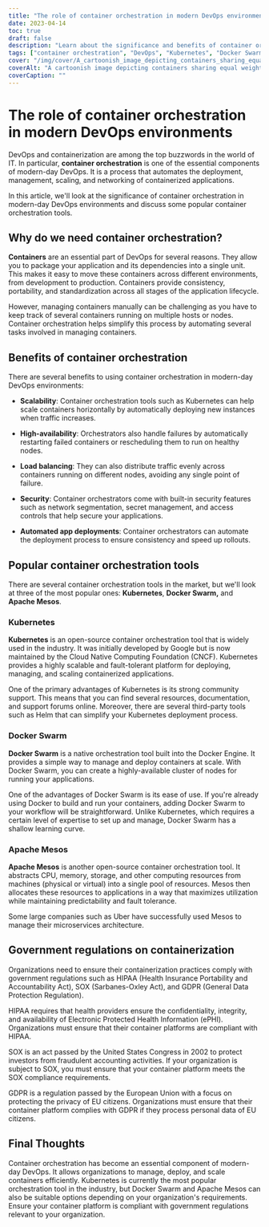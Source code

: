 ```yaml
---
title: "The role of container orchestration in modern DevOps environments"
date: 2023-04-14
toc: true
draft: false
description: "Learn about the significance and benefits of container orchestration in modern DevOps, along with popular container orchestration tools and government regulations relevant to containerization."
tags: ["container orchestration", "DevOps", "Kubernetes", "Docker Swarm", "Apache Mesos", "scalability", "high-availability", "load balancing", "security", "automated app deployments", "HIPAA", "SOX", "GDPR", "compliance", "software development", "cloud computing", "containerization", "technology", "automation"]
cover: "/img/cover/A_cartoonish_image_depicting_containers_sharing_equal_weight.png"
coverAlt: "A cartoonish image depicting containers sharing equal weight on a seesaw with an orchestra conductor directing them "
coverCaption: ""
---
```


# The role of container orchestration in modern DevOps environments

DevOps and containerization are among the top buzzwords in the world of IT. In particular, **container orchestration** is one of the essential components of modern-day DevOps. It is a process that automates the deployment, management, scaling, and networking of containerized applications.

In this article, we'll look at the significance of container orchestration in modern-day DevOps environments and discuss some popular container orchestration tools.

## Why do we need container orchestration?

**Containers** are an essential part of DevOps for several reasons. They allow you to package your application and its dependencies into a single unit. This makes it easy to move these containers across different environments, from development to production. Containers provide consistency, portability, and standardization across all stages of the application lifecycle. 

However, managing containers manually can be challenging as you have to keep track of several containers running on multiple hosts or nodes. Container orchestration helps simplify this process by automating several tasks involved in managing containers.

## Benefits of container orchestration
There are several benefits to using container orchestration in modern-day DevOps environments:

- **Scalability**: Container orchestration tools such as Kubernetes can help scale containers horizontally by automatically deploying new instances when traffic increases.

- **High-availability**: Orchestrators also handle failures by automatically restarting failed containers or rescheduling them to run on healthy nodes.

- **Load balancing**: They can also distribute traffic evenly across containers running on different nodes, avoiding any single point of failure.

- **Security**: Container orchestrators come with built-in security features such as network segmentation, secret management, and access controls that help secure your applications.

- **Automated app deployments**: Container orchestrators can automate the deployment process to ensure consistency and speed up rollouts.

## Popular container orchestration tools

There are several container orchestration tools in the market, but we'll look at three of the most popular ones: **Kubernetes**, **Docker Swarm,** and **Apache Mesos**.

### Kubernetes
**Kubernetes** is an open-source container orchestration tool that is widely used in the industry. It was initially developed by Google but is now maintained by the Cloud Native Computing Foundation (CNCF). Kubernetes provides a highly scalable and fault-tolerant platform for deploying, managing, and scaling containerized applications.

One of the primary advantages of Kubernetes is its strong community support. This means that you can find several resources, documentation, and support forums online. Moreover, there are several third-party tools such as Helm that can simplify your Kubernetes deployment process.

### Docker Swarm
**Docker Swarm** is a native orchestration tool built into the Docker Engine. It provides a simple way to manage and deploy containers at scale. With Docker Swarm, you can create a highly-available cluster of nodes for running your applications.

One of the advantages of Docker Swarm is its ease of use. If you're already using Docker to build and run your containers, adding Docker Swarm to your workflow will be straightforward. Unlike Kubernetes, which requires a certain level of expertise to set up and manage, Docker Swarm has a shallow learning curve.

### Apache Mesos
**Apache Mesos** is another open-source container orchestration tool. It abstracts CPU, memory, storage, and other computing resources from machines (physical or virtual) into a single pool of resources. Mesos then allocates these resources to applications in a way that maximizes utilization while maintaining predictability and fault tolerance.

Some large companies such as Uber have successfully used Mesos to manage their microservices architecture.

## Government regulations on containerization

Organizations need to ensure their containerization practices comply with government regulations such as HIPAA (Health Insurance Portability and Accountability Act), SOX (Sarbanes-Oxley Act), and GDPR (General Data Protection Regulation).

HIPAA requires that health providers ensure the confidentiality, integrity, and availability of Electronic Protected Health Information (ePHI). Organizations must ensure that their container platforms are compliant with HIPAA.

SOX is an act passed by the United States Congress in 2002 to protect investors from fraudulent accounting activities. If your organization is subject to SOX, you must ensure that your container platform meets the SOX compliance requirements.

GDPR is a regulation passed by the European Union with a focus on protecting the privacy of EU citizens. Organizations must ensure that their container platform complies with GDPR if they process personal data of EU citizens.

## Final Thoughts

Container orchestration has become an essential component of modern-day DevOps. It allows organizations to manage, deploy, and scale containers efficiently. Kubernetes is currently the most popular orchestration tool in the industry, but Docker Swarm and Apache Mesos can also be suitable options depending on your organization's requirements. Ensure your container platform is compliant with government regulations relevant to your organization.